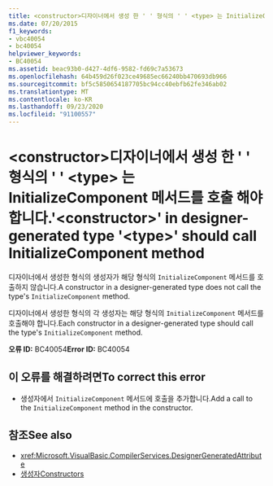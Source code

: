 ```yaml
---
title: <constructor>디자이너에서 생성 한 ' ' 형식의 ' ' <type> 는 InitializeComponent 메서드를 호출 해야 합니다.
ms.date: 07/20/2015
f1_keywords:
- vbc40054
- bc40054
helpviewer_keywords:
- BC40054
ms.assetid: beac93b0-d427-4df6-9582-fd69c7a53673
ms.openlocfilehash: 64b459d26f023ce49685ec66240bb470693db966
ms.sourcegitcommit: bf5c5850654187705bc94cc40ebfb62fe346ab02
ms.translationtype: MT
ms.contentlocale: ko-KR
ms.lasthandoff: 09/23/2020
ms.locfileid: "91100557"
---
```

# <a name="constructor-in-designer-generated-type-type-should-call-initializecomponent-method"></a><span data-ttu-id="f2c4b-102">\<constructor>디자이너에서 생성 한 ' ' 형식의 ' ' \<type> 는 InitializeComponent 메서드를 호출 해야 합니다.</span><span class="sxs-lookup"><span data-stu-id="f2c4b-102">'\<constructor>' in designer-generated type '\<type>' should call InitializeComponent method</span></span>

<span data-ttu-id="f2c4b-103">디자이너에서 생성한 형식의 생성자가 해당 형식의 `InitializeComponent` 메서드를 호출하지 않습니다.</span><span class="sxs-lookup"><span data-stu-id="f2c4b-103">A constructor in a designer-generated type does not call the type's `InitializeComponent` method.</span></span>  
  
 <span data-ttu-id="f2c4b-104">디자이너에서 생성한 형식의 각 생성자는 해당 형식의 `InitializeComponent` 메서드를 호출해야 합니다.</span><span class="sxs-lookup"><span data-stu-id="f2c4b-104">Each constructor in a designer-generated type should call the type's `InitializeComponent` method.</span></span>  
  
 <span data-ttu-id="f2c4b-105">**오류 ID:** BC40054</span><span class="sxs-lookup"><span data-stu-id="f2c4b-105">**Error ID:** BC40054</span></span>  
  
## <a name="to-correct-this-error"></a><span data-ttu-id="f2c4b-106">이 오류를 해결하려면</span><span class="sxs-lookup"><span data-stu-id="f2c4b-106">To correct this error</span></span>  
  
- <span data-ttu-id="f2c4b-107">생성자에서 `InitializeComponent` 메서드에 호출을 추가합니다.</span><span class="sxs-lookup"><span data-stu-id="f2c4b-107">Add a call to the `InitializeComponent` method in the constructor.</span></span>  
  
## <a name="see-also"></a><span data-ttu-id="f2c4b-108">참조</span><span class="sxs-lookup"><span data-stu-id="f2c4b-108">See also</span></span>

- <xref:Microsoft.VisualBasic.CompilerServices.DesignerGeneratedAttribute>
- [<span data-ttu-id="f2c4b-109">생성자</span><span class="sxs-lookup"><span data-stu-id="f2c4b-109">Constructors</span></span>](../programming-guide/concepts/object-oriented-programming.md#constructors)
